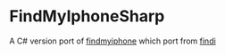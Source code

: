 FindMyIphoneSharp
=================
A C# version port of [findmyiphone](https://github.com/rsavko/findmyiphone) which port from [findi](https://github.com/pearkes/findi)
